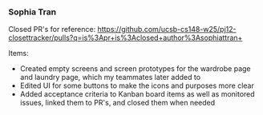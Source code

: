 ### Sophia Tran
Closed PR's for reference: https://github.com/ucsb-cs148-w25/pj12-closettracker/pulls?q=is%3Apr+is%3Aclosed+author%3Asophiattran+

Items:
- Created empty screens and screen prototypes for the wardrobe page and laundry page, which my teammates later added to
- Edited UI for some buttons to make the icons and purposes more clear
- Added acceptance criteria to Kanban board items as well as monitored issues, linked them to PR's, and closed them when needed
